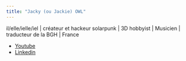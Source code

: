 ```yaml
---
title: "Jacky (ou Jackie) OWL"
---
```


il/elle/ielle/iel | créateur et hackeur solarpunk | 3D hobbyist | Musicien | traducteur de la BGH | France

- [Youtube](https://www.youtube.com/@Jacky0wl)
- [Linkedin](https://www.linkedin.com/in/jacky-owl/)

